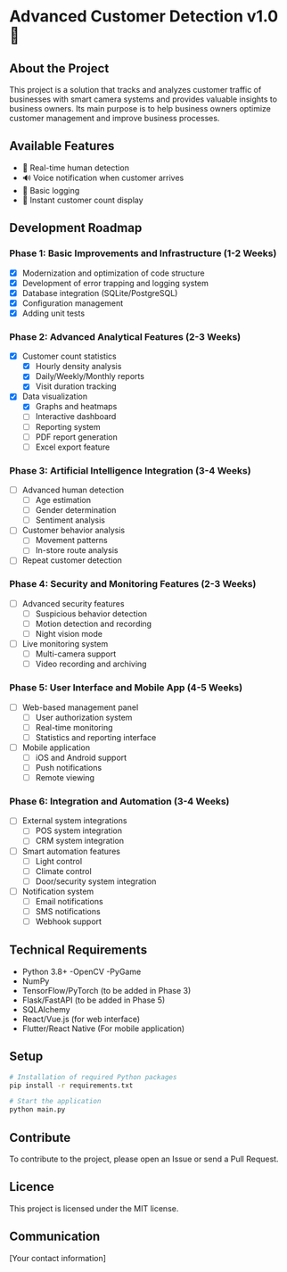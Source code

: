# Advanced Customer Detection v1.0 🏪

## About the Project
This project is a solution that tracks and analyzes customer traffic of businesses with smart camera systems and provides valuable insights to business owners. Its main purpose is to help business owners optimize customer management and improve business processes.

## Available Features
- 📸 Real-time human detection
- 🔊 Voice notification when customer arrives
- 📝 Basic logging
- 👥 Instant customer count display

## Development Roadmap

### Phase 1: Basic Improvements and Infrastructure (1-2 Weeks)
- [x] Modernization and optimization of code structure
- [x] Development of error trapping and logging system
- [x] Database integration (SQLite/PostgreSQL)
- [x] Configuration management
- [x] Adding unit tests

### Phase 2: Advanced Analytical Features (2-3 Weeks)
- [x] Customer count statistics
  - [x] Hourly density analysis
  - [x] Daily/Weekly/Monthly reports
  - [x] Visit duration tracking
- [x] Data visualization
  - [x] Graphs and heatmaps
  - [ ] Interactive dashboard
  - [ ] Reporting system
  - [ ] PDF report generation
  - [ ] Excel export feature

### Phase 3: Artificial Intelligence Integration (3-4 Weeks)
- [ ] Advanced human detection
  - [ ] Age estimation
  - [ ] Gender determination
  - [ ] Sentiment analysis
- [ ] Customer behavior analysis
  - [ ] Movement patterns
  - [ ] In-store route analysis
- [ ] Repeat customer detection

### Phase 4: Security and Monitoring Features (2-3 Weeks)
- [ ] Advanced security features
  - [ ] Suspicious behavior detection
  - [ ] Motion detection and recording
  - [ ] Night vision mode
- [ ] Live monitoring system
  - [ ] Multi-camera support
  - [ ] Video recording and archiving

### Phase 5: User Interface and Mobile App (4-5 Weeks)
- [ ] Web-based management panel
  - [ ] User authorization system
  - [ ] Real-time monitoring
  - [ ] Statistics and reporting interface
- [ ] Mobile application
  - [ ] iOS and Android support
  - [ ] Push notifications
  - [ ] Remote viewing

### Phase 6: Integration and Automation (3-4 Weeks)
- [ ] External system integrations
  - [ ] POS system integration
  - [ ] CRM system integration
- [ ] Smart automation features
  - [ ] Light control
  - [ ] Climate control
  - [ ] Door/security system integration
- [ ] Notification system
  - [ ] Email notifications
  - [ ] SMS notifications
  - [ ] Webhook support

## Technical Requirements
- Python 3.8+
-OpenCV
-PyGame
- NumPy
- TensorFlow/PyTorch (to be added in Phase 3)
- Flask/FastAPI (to be added in Phase 5)
- SQLAlchemy
- React/Vue.js (for web interface)
- Flutter/React Native (For mobile application)

## Setup
```bash
# Installation of required Python packages
pip install -r requirements.txt

# Start the application
python main.py
```

## Contribute
To contribute to the project, please open an Issue or send a Pull Request.

## Licence
This project is licensed under the MIT license.

## Communication
[Your contact information]
